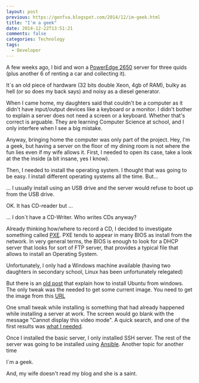 ```yaml
---
layout: post
previous: https://gonfva.blogspot.com/2014/12/im-geek.html
title: "I'm a geek"
date: 2014-12-22T13:51:21
comments: false
categories: Technology
tags:
  - Developer
---
```



A few weeks ago, I bid and won a [PowerEdge 2650](http://www.dell.com/downloads/global/products/pedge/en/2650_specs.pdf)&nbsp;server for three quids (plus another 6 of renting a car and collecting it).


It´s an old piece of hardware (32 bits double Xeon, 4gb of RAM), bulky as hell (or so does my back says) and noisy as a diesel generator.


When I came home, my daughters said that couldn't be a computer as it didn't have input/output devices like a keyboard or a monitor. I didn't bother to explain a server does not need a screen or a keyboard. Whether that's correct is arguable. They are learning Computer Science at school, and I only interfere when I see a big mistake.


Anyway, bringing home the computer was only part of the project. Hey, I'm a geek, but having a server on the floor of my dining room is not where the fun lies even if my wife allows it. First, I needed to open its case, take a look at the the inside (a bit insane, yes I know).


Then, I needed to install the operating system. I thought that was going to be easy. I install different operating systems all the time. But...


... I usually install using an USB drive and the server would refuse to boot up from the USB drive.


OK. It has CD-reader but ...


... I don´t have a CD-Writer. Who writes CDs anyway?


Already thinking how/where to record a CD, I decided to investigate something called [PXE](http://en.wikipedia.org/wiki/Preboot_Execution_Environment). PXE tends to appear in many BIOS as install from the network. In very general terms, the BIOS is enough to look for a DHCP server that looks for sort of FTP server, that provides a typical file that allows to install an Operating System.


Unfortunately, I only had a Windows machine available (having two daughters in secondary school, Linux has been unfortunately relegated)


But there is an [old post](http://hugi.to/blog/archive/2006/12/23/ubuntu-pxe-install-via-windows) that explain how to install Ubuntu from windows. The only tweak was the needed to get some current image. You need to get the image from this [URL](ftp://archive.ubuntu.com/ubuntu/dists/trusty/main/installer-i386/current/images/netboot/netboot.tar.gz)


One small tweak while installing is something that had already happened while installing a server at work. The screen would go blank with the message "Cannot display this video mode". A quick search, and one of the first results was [what I needed](http://www.jonwitts.co.uk/archives/208).


Once I installed the basic server, I only installed SSH server. The rest of the server was going to be installed using [Ansible](http://www.ansible.com/home). Another topic for another time


I´m a geek.


And, my wife doesn't read my blog and she is a saint.
